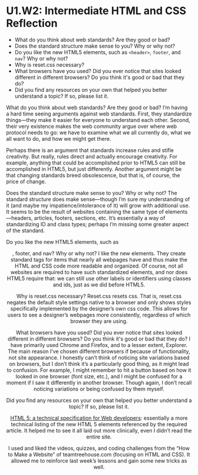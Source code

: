 # U1.W2: Intermediate HTML and CSS Reflection

* What do you think about web standards? Are they good or bad?
* Does the standard structure make sense to you? Why or why not?
* Do you like the new HTML5 elements, such as `<header>`, `footer`, and `nav`? Why or why not?
* Why is reset.css necessary? 
* What browsers have you used? Did you ever notice that sites looked different in different browsers? Do you think it's good or bad that they do?
* Did you find any resources on your own that helped you better understand a topic? If so, please list it.


What do you think about web standards? Are they good or bad?
I’m having a hard time seeing arguments against web standards.  First, they standardize things—they make it easier for everyone to understand each other.  Second, their very existence makes the web community argue over where web protocol needs to go: we have to examine what we all currently do, what we all want to do, and how we might get there.

Perhaps there is an argument that standards increase rules and stifle creativity.  But really, rules direct and actually encourage creativity.  For example, anything that could be accomplished prior to HTML5 can still be accomplished in HTML5, but just differently.  Another argument might be that changing standards breed obsolescence, but that is, of course, the price of change.

Does the standard structure make sense to you? Why or why not?
The standard structure does make sense—though I’m sure my understanding of it (and maybe my impatience/intolerance of it) will grow with additional use.  It seems to be the result of websites containing the same type of elements—headers, articles, footers, sections, etc.  It’s essentially a way of standardizing ID and class types; perhaps I’m missing some greater aspect of the standard.

Do you like the new HTML5 elements, such as <header>, footer, and nav? Why or why not?
I like the new elements.  They create standard tags for items that nearly all webpages have and thus make the HTML and CSS code more readable and organized.  Of course, not all websites are required to have such standardized elements, and nor does HTML5 require that:  we can still use other labels or identifiers using classes and ids, just as we did before HTML5. 

Why is reset.css necessary?
Reset.css resets css.  That is, reset.css negates the default style settings native to a browser and only shows styles specifically implemented by the designer’s own css code.  This allows for users to see a designer’s webpages more consistently, regardless of which browser they are using.

What browsers have you used? Did you ever notice that sites looked different in different browsers? Do you think it's good or bad that they do?
I have primarily used Chrome and Firefox, and to a lesser extent, Explorer.  The main reason I’ve chosen different browsers if because of functionality, not site appearance.  I honestly can’t think of noticing site variations based on browsers, but I don’t think it’s a particularly good thing, as it might lead to confusion.  For example, I might remember to hit a button based on how it looked in one browser (font size, etc.), and I might be confused for a moment if I saw it differently in another browser.  Though again, I don’t recall noticing variations or being confused by them myself.


Did you find any resources on your own that helped you better understand a topic? If so, please list it.

<a href =”http://web.archive.org/web/20120618203051/http://developers.whatwg.org/sections.html#the-article-element”>HTML 5: a technical specification for Web developers</a>:  essentially a more technical listing of the new HTML 5 elements referenced by the required article.  It helped me to see it all laid out more clinically, even I didn’t read the entire site.

I used and liked the videos, quizzes, and coding challenges from the “How to Make a Website” of teamtreehouse.com (focusing on HTML and CSS).  It allowed me to reinforce last week’s lessons and gain some new tricks as well.
